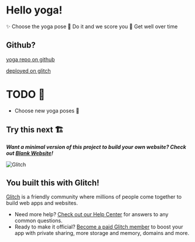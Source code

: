 # Hello yoga!

✨ Choose the yoga pose
🦄 Do it and we score you
💃 Get well over time

## Github?

[yoga repo on github](https://github.com/ayaderaghul/yoga)

[deployed on glitch](https://foremost-abalone-linen.glitch.me/)

# TODO 🚧

- Choose new yoga poses 🚀 


## Try this next 🏗️


___Want a minimal version of this project to build your own website? Check out [Blank Website](https://glitch.com/edit/#!/remix/glitch-blank-website)!___

![Glitch](https://cdn.glitch.com/a9975ea6-8949-4bab-addb-8a95021dc2da%2FLogo_Color.svg?v=1602781328576)

## You built this with Glitch!

[Glitch](https://glitch.com) is a friendly community where millions of people come together to build web apps and websites.

- Need more help? [Check out our Help Center](https://help.glitch.com/) for answers to any common questions.
- Ready to make it official? [Become a paid Glitch member](https://glitch.com/pricing) to boost your app with private sharing, more storage and memory, domains and more.

